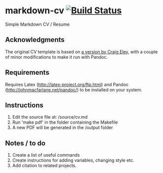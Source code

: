 markdown-cv [![Build Status](https://travis-ci.org/tompollard/markdown-cv.svg?branch=master)](https://travis-ci.org/tompollard/markdown-cv)
===========

Simple Markdown CV / Resume

## Acknowledgments

The original CV template is based on [a version by Craig Eley](http://craigeley.com/09-05-2013/formatting-your-cv-with-markdown-and-latex/), with a couple of minor modifications to make it run with Pandoc.

## Requirements

Requires Latex (http://latex-project.org/ftp.html) and Pandoc (http://johnmacfarlane.net/pandoc/) to be installed on your system.

## Instructions

1. Edit the source file at: /source/cv.md
2. Run 'make pdf' in the folder containing the Makefile
3. A new PDF will be generated in the /output folder

## Notes / to do

1. Create a list of useful commands
2. Create instructions for adding variables, changing style etc.
3. Add citation to related projects.
